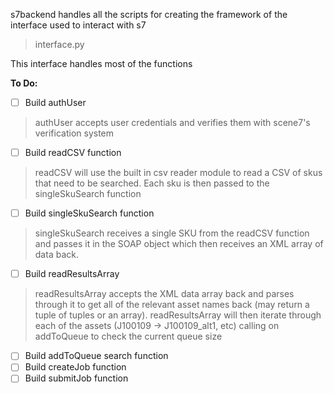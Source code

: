 s7backend handles all the scripts for creating the framework of the interface used to interact with s7

>interface.py

This interface handles most of the functions

**To Do:**

- [ ] Build authUser
>  authUser accepts user credentials and verifies them with scene7's verification system

- [ ] Build readCSV function
> readCSV will use the built in csv reader module to read a CSV of skus that need to be searched.  Each sku is then passed to the singleSkuSearch function

- [ ] Build singleSkuSearch function
> singleSkuSearch receives a single SKU from the readCSV function and passes it in the SOAP object which then receives an XML array of data back.

- [ ] Build readResultsArray
> readResultsArray accepts the XML data array back and parses through it to get all of the relevant asset names back (may return a tuple of tuples or an array).  readResultsArray will then iterate through each of the assets (J100109 -> J100109_alt1, etc) calling on addToQueue to check the current queue size

- [ ] Build addToQueue search function
- [ ] Build createJob function
- [ ] Build submitJob function
